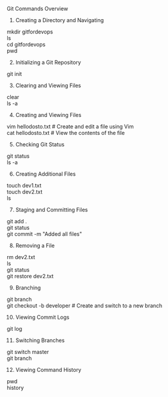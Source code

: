 Git Commands Overview

1. Creating a Directory and Navigating

mkdir gitfordevops  
ls  
cd gitfordevops  
pwd  

2. Initializing a Git Repository

git init  

3. Clearing and Viewing Files

clear  
ls -a  

4. Creating and Viewing Files

vim hellodosto.txt   # Create and edit a file using Vim  
cat hellodosto.txt   # View the contents of the file  

5. Checking Git Status

git status  
ls -a  

6. Creating Additional Files

touch dev1.txt  
touch dev2.txt  
ls  

7. Staging and Committing Files

git add .  
git status  
git commit -m "Added all files"  

8. Removing a File

rm dev2.txt  
ls  
git status  
git restore dev2.txt  

9. Branching

git branch  
git checkout -b developer   # Create and switch to a new branch  

10. Viewing Commit Logs

git log  

11. Switching Branches

git switch master  
git branch  

12. Viewing Command History

pwd  
history  
